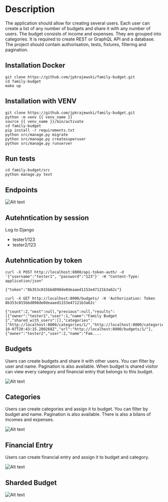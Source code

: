 # Description
The application should allow for creating several users. Each user can create a list of
any number of budgets and share it with any number of users. The budget consists of
income and expenses. They are grouped into categories. It is required to create REST or
GraphQL API and a database. The project should contain authorisation, tests, fixtures,
filtering and pagination.

## Installation Docker
```
git clone https://github.com/jpkrajewski/family-budget.git
cd family-budget
make up
```

## Installation with VENV
```
git clone https://github.com/jpkrajewski/family-budget.git
python -m venv {{ venv_name }}
source {{ venv_name }}/bin/activate
cd family-budget
pip install -r requirements.txt
python src/manage.py migrate
python src/manage.py createsuperuser
python src/manage.py runserver
```

## Run tests
```
cd family-budget/src
python manage.py test
```

## Endpoints
![Alt text](images/image.png)


## Autehntication by session
Log to Django
- tester1/123
- tester2/123

## Autehntication by token
```
curl -X POST http://localhost:8000/api-token-auth/ -d '{"username":"tester1", "password":"123"}' -H "Content-Type: application/json"

{"token":"8b353c015bbd098de0deaaed1153e47121b3a62c"}

curl -X GET http://localhost:8000/budgets/ -H 'Authorization: Token 8b353c015bbd098de0deaaed1153e47121b3a62c'

{"count":2,"next":null,"previous":null,"results":[{"owner":"tester1","user":1,"name":"Family Budget 1","shared_with_users":[],"categories":["http://localhost:8000/categories/1/","http://localhost:8000/categories/2/","http://localhost:8000/categories/3/"],"created_at":"2023-10-07T20:43:15.280268Z","url":"http://localhost:8000/budgets/1/"},{"owner":"tester2","user":2,"name":"Fam....
```

## Budgets
Users can create budgets and share it with other users. You can filter by user and name. Pagination is also available. When budget is shared visitor can view every category and financial entry that belongs to this budget.

![Alt text](images/budgets.png)

## Categories
Users can create categories and assign it to budget. You can filter by budget and name. Pagination is also available. There is also a bilans of incomes and expenses.

![Alt text](images/categories.png)

## Financial Entry
Users can create financial entry and assign it to budget and category.

![Alt text](images/entry.png)

## Sharded Budget

![Alt text](images/shared.png)
